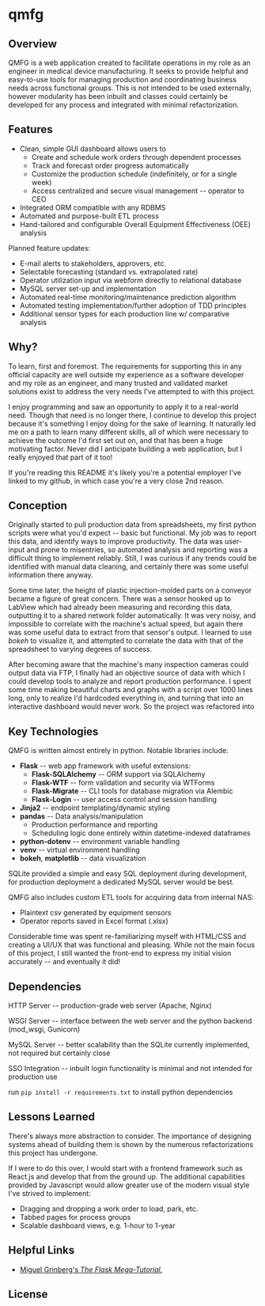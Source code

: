 # qmfg

## Overview

QMFG is a web application created to facilitate operations in my role as an engineer in medical device manufacturing. It seeks to provide helpful and easy-to-use tools for managing production and coordinating business needs across functional groups. This is not intended to be used externally, however modularity has been inbuilt and classes could certainly be developed for any process and integrated with minimal refactorization.

## Features

* Clean, simple GUI dashboard allows users to
    * Create and schedule work orders through dependent processes
    * Track and forecast order progress automatically
    * Customize the production schedule (indefinitely, or for a single week)
    * Access centralized and secure visual management -- operator to CEO
* Integrated ORM compatible with any RDBMS
* Automated and purpose-built ETL process
* Hand-tailored and configurable Overall Equipment Effectiveness (OEE) analysis

Planned feature updates:
* E-mail alerts to stakeholders, approvers, etc.
* Selectable forecasting (standard vs. extrapolated rate)
* Operator utilization input via webform directly to relational database
* MySQL server set-up and implementation
* Automated real-time monitoring/maintenance prediction algorithm
* Automated testing implementation/further adoption of TDD principles
* Additional sensor types for each production line w/ comparative analysis


## Why?

To learn, first and foremost. The requirements for supporting this in any official capacity are well outside my experience as a software developer and my role as an engineer, and many trusted and validated market solutions exist to address the very needs I've attempted to with this project.

I enjoy programming and saw an opportunity to apply it to a real-world need. Though that need is no longer there, I continue to develop this project because it's something I enjoy doing for the sake of learning. It naturally led me on a path to learn many different skills, all of which were necessary to achieve the outcome I'd first set out on, and that has been a huge motivating factor. Never did I anticipate building a web application, but I really enjoyed that part of it too!

If you're reading this README it's likely you're a potential employer I've linked to my github, in which case you're a very close 2nd reason.


## Conception

Originally started to pull production data from spreadsheets, my first python scripts were what you'd expect -- basic but functional. My job was to report this data, and identify ways to improve productivity. The data was user-input and prone to misentries, so automated analysis and reporting was a difficult thing to implement reliably. Still, I was curious if any trends could be identified with manual data cleaning, and certainly there was some useful information there anyway.

Some time later, the height of plastic injection-molded parts on a conveyor became a figure of great concern. There was a sensor hooked up to LabView which had already been measuring and recording this data, outputting it to a shared network folder automatically. It was very noisy, and impossible to correlate with the machine's actual speed, but again there was some useful data to extract from that sensor's output. I learned to use *bokeh* to visualize it, and attempted to correlate the data with that of the spreadsheet to varying degrees of success. 

After becoming aware that the machine's many inspection cameras could output data via FTP, I finally had an objective source of data with which I could develop tools to analyze and report production performance. I spent some time making beautiful charts and graphs with a script over 1000 lines long, only to realize I'd hardcoded everything in, and turning that into an interactive dashboard would never work. So the project was refactored into


## Key Technologies

QMFG is written almost entirely in python. Notable libraries include:
* **Flask** -- web app framework with useful extensions:
    * **Flask-SQLAlchemy** -- ORM support via SQLAlchemy
    * **Flask-WTF** -- form validation and security via WTForms
    * **Flask-Migrate** -- CLI tools for database migration via Alembic
    * **Flask-Login** --  user access control and session handling
* **Jinja2** -- endpoint templating/dynamic styling
* **pandas** -- Data analysis/manipulation
    * Production performance and reporting
    * Scheduling logic done entirely within datetime-indexed dataframes
* **python-dotenv** -- environment variable handling
* **venv** -- virtual environment handling
* **bokeh**, **matplotlib** -- data visualization

SQLite provided a simple and easy SQL deployment during development, for production deployment a dedicated MySQL server would be best.

QMFG also includes custom ETL tools for acquiring data from internal NAS:
* Plaintext csv generated by equipment sensors
* Operator reports saved in Excel format (.xlsx)

Considerable time was spent re-familiarizing myself with HTML/CSS and creating a UI/UX that was functional and pleasing. While not the main focus of this project, I still wanted the front-end to express my initial vision accurately -- and eventually it did!


## Dependencies

HTTP Server -- production-grade web server (Apache, Nginx)

WSGI Server -- interface between the web server and the python backend (mod_wsgi, Gunicorn)

MySQL Server -- better scalability than the SQLite currently implemented, not required but certainly close

SSO Integration -- inbuilt login functionality is minimal and not intended for production use

run `pip install -r requirements.txt` to install python dependencies


## Lessons Learned

There's always more abstraction to consider. The importance of designing systems ahead of building them is shown by the numerous refactorizations this project has undergone.

If I were to do this over, I would start with a frontend framework such as React.js and develop that from the ground up. The additional capabilities provided by Javascript would allow greater use of the modern visual style I've strived to implement:
* Dragging and dropping a work order to load, park, etc.
* Tabbed pages for process groups
* Scalable dashboard views, e.g. 1-hour to 1-year


## Helpful Links

* [Miguel Grinberg's *The Flask Mega-Tutorial.*](https://blog.miguelgrinberg.com/post/the-flask-mega-tutorial-part-i-hello-world)

## License

